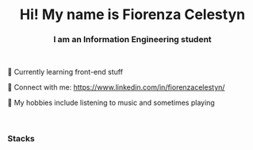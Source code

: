 <!--
**clstyn/clstyn** is a ✨ _special_ ✨ repository because its `README.md` (this file) appears on your GitHub profile.

Here are some ideas to get you started:

- 🔭 I’m currently working on ...
- 🌱 I’m currently learning ...
- 👯 I’m looking to collaborate on ...
- 🤔 I’m looking for help with ...
- 💬 Ask me about ...
- 📫 How to reach me: ...
- 😄 Pronouns: ...
- ⚡ Fun fact: ...
-->

<h1 align="center">Hi! My name is Fiorenza Celestyn</h1>
<h3 align="center">I am an Information Engineering student</h3>
<br/>

🌱 Currently learning front-end stuff

🙋 Connect with me: https://www.linkedin.com/in/fiorenzacelestyn/

🎵 My hobbies include listening to music and sometimes playing

<br/>
<h3>Stacks<h3/>
